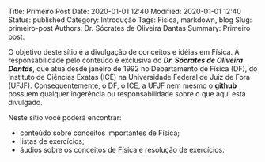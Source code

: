 Title: Primeiro Post
Date: 2020-01-01 12:40
Modified: 2020-01-01 12:40
Status: published
Category: Introdução
Tags: Fisica, markdown, blog
Slug: primeiro-post
Authors: Dr. Sócrates de Oliveira Dantas
Summary: Primeiro post.

O objetivo deste sítio é a divulgação de conceitos e idéias em Física. A responsabilidade pelo conteúdo é exclusiva do ***Dr. Sócrates de Oliveira Dantas***, que atua desde janeiro de 1992 no Departamento de Física (DF), do Instituto de Ciências Exatas (ICE) na Universidade Federal de Juiz de Fora (UFJF). Consequentemente, o DF, o ICE, a UFJF nem mesmo o **github** possuem qualquer ingerência ou responsabilidade sobre o que aqui está divulgado.

Neste sítio você poderá encontrar:

* conteúdo sobre conceitos importantes de Física;
* listas de exercícios;
* áudios sobre os conceitos de Física e resolução de exercícios.
